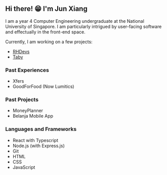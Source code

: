 ## Hi there! 😁 I'm Jun Xiang

I am a year 4 Computer Engineering undergraduate at the National University of Singapore. I am particularly intrigued by user-facing software and effectually in the front-end space.

Currently, I am working on a few projects:
- [RHDevs](https://github.com/rhdevs)
- [Taby](https://taby.info)

### Past Experiences
- Xfers 
- GoodForFood (Now Lumitics)

### Past Projects
- MoneyPlanner 
- Belanja Mobile App

### Languages and Frameworks
- React with Typescript
- Node.js (with Express.js)
- Git
- HTML
- CSS
- JavaScript

<br />
